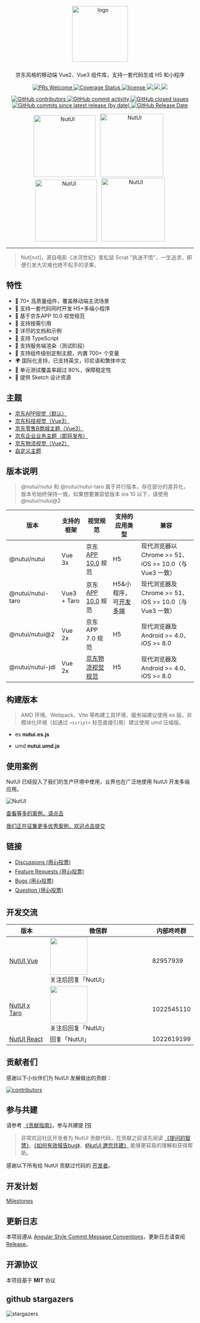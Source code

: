 
<p align="center">
    <img alt="logo" src="https://img11.360buyimg.com/imagetools/jfs/t1/211965/25/7152/22022/61b16785E433119bb/aa41d7a9f7e823f3.png" width="150" style="margin-bottom: 10px;">
</p>

<p align="center">京东风格的移动端 Vue2、Vue3 组件库，支持一套代码生成 H5 和小程序</p>

<p align="center">
    <a href="http://makeapullrequest.com">
    <img src="https://img.shields.io/badge/PRs-welcome-brightgreen.svg?style=flat-square" alt="PRs Welcome">
  </a>
    <a href="https://github.com/jdf2e/nutui">
    <img src="https://coveralls.io/repos/github/jdf2e/nutui/badge.svg?branch=master" alt="Coverage Status" />
    </a>
    <a href="https://github.com/jdf2e/nutui">
    <img src="https://img.shields.io/npm/l/@nutui/nutui.svg" alt="license"/>
    </a>
    <a href="https://www.npmjs.com/package/@nutui/nutui">
    <img src="https://img.shields.io/npm/v/@nutui/nutui.svg?style=flat-square">
    </a>
    <a href="https://www.npmjs.com/package/@nutui/nutui">
    <img src="https://img.shields.io/npm/dt/@nutui/nutui.svg?style=flat-square">
    </a>
    <a href="https://travis-ci.org/jdf2e/nutui">
    <img src="https://img.shields.io/travis/jdf2e/nutui.svg?style=flat-square">
    </a>  

</p>
<p align="center">
    <a href="https://github.com/jdf2e/nutui">
    <img src="https://img.shields.io/github/contributors/jdf2e/nutui" alt="GitHub contributors">
    </a>  
    <a href="https://github.com/jdf2e/nutui">
    <img src="https://img.shields.io/github/commit-activity/w/jdf2e/nutui" alt="GitHub commit activity">
    </a>
    <a href="https://github.com/jdf2e/nutui">
    <img src="https://img.shields.io/github/issues-closed/jdf2e/nutui" alt="GitHub closed issues">
    </a>  
    <a href="https://github.com/jdf2e/nutui">
    <img src="https://img.shields.io/github/commits-since/jdf2e/nutui/latest/next" alt="GitHub commits since latest release (by date)">
    </a>
    <a href="https://github.com/jdf2e/nutui">
    <img src="https://img.shields.io/github/release-date/jdf2e/nutui" alt="GitHub Release Date">
  </a>
</p>

<p align="center">
   <img src="https://img12.360buyimg.com/imagetools/jfs/t1/162421/39/13392/9425/6052ea60E592310a9/264bdff23ef5fe95.png" width="166" alt="NutUI" />
  &nbsp;
   <img src="https://img10.360buyimg.com/imagetools/jfs/t1/132314/24/25697/64565/634dfdcfE5e6ed546/8c480f8e2e11f2f4.png" width="170" alt="NutUI">
  &nbsp;
  <img src="https://storage.360buyimg.com/jdc-article/gh_f2231eb941be_258.jpg" width="166" alt="NutUI">
  &nbsp;
   <img src="https://img12.360buyimg.com/imagetools/jfs/t1/205124/1/15643/30360/62aad730Ea5734bf9/703bb91a0b73282f.png" width="170" alt="NutUI">
</p>

---

> Nut[nʌt]，源自电影《冰河世纪》里松鼠 Scrat "执迷不悟"，一生追求，即便引发大灾难也绝不松手的坚果。

##  特性

* 🚀 70+ 高质量组件，覆盖移动端主流场景
* 💪 支持一套代码同时开发 H5+多端小程序
* 📖 基于京东APP 10.0 视觉规范
* 🍭 支持按需引用
* 📖 详尽的文档和示例
* 💪 支持 TypeScript
* 💪 支持服务端渲染（测试阶段）
* 🍭 支持组件级别定制主题，内置 700+ 个变量
* 🌍 国际化支持，已支持英文，印尼语和繁体中文
* 🍭 单元测试覆盖率超过 80%，保障稳定性
* 📖 提供 Sketch 设计资源

## 主题

* <a href="https://nutui.jd.com/#/zh-CN/component/button" target="_blank">京东APP视觉（默认）</a>
* <a href="https://nutui.jd.com/jdt/#/zh-CN/component/button" target="_blank">京东科技视觉（Vue3）</a>
* <a href="https://nutui.jd.com/?jdb#/zh-CN/component/button" target="_blank">京东零售B商城主题（Vue3）</a>
* <a href="https://nutui.jd.com/?jdb#/zh-CN/component/button" target="_blank">京东企业业务主题（即将发布）</a>
* <a href="https://nutui.jd.com/jdl/#/index" target="_blank">京东物流视觉（Vue2）</a>
* <a href="https://nutui.jd.com/theme/#/base" target="_blank">自定义主题</a>


## 版本说明

> @nutui/nutui 和 @nutui/nutui-taro 属于并行版本，存在部分的差异化，版本号始终保持一致。如果想要兼容低版本 ios 10 以下，请使用 @nutui/nutui@2

| 版本 | 支持的框架 | 视觉规范 | 支持的应用类型 | 兼容
| --- | --- | --- | --- | --- |
| @nutui/nutui  | Vue 3x | 京东 [APP 10.0](https://nutui.jd.com/#/resource) 规范 | H5 | 现代浏览器以 Chrome >= 51、iOS >= 10.0（与 Vue3 一致）
| @nutui/nutui-taro  | Vue3 + Taro | 京东 [APP 10.0](https://nutui.jd.com/#/resource) 规范 | H5&小程序，可[开发多端](https://nutui.jd.com/#/starttaro) | 现代浏览器及 Chrome >= 51、iOS >= 10.0（与 Vue3 一致）
| @nutui/nutui@2  | Vue 2x | 京东 APP 7.0 规范 | H5 | 现代浏览器及 Android >= 4.0、iOS >= 8.0
| @nutui/nutui-jdl  | Vue 2x | [京东物流视觉规范](https://nutui.jd.com/jdl/#/design) | H5 | 现代浏览器及 Android >= 4.0、iOS >= 8.0


## 构建版本

> AMD 环境、Webpack、Vite 等构建工具环境、服务端建议使用 es 版，非模块化环境（如通过 `<script>` 标签直接引用）建议使用 umd 压缩版。

* es **nutui.es.js**

* umd **nutui.umd.js**


## 使用案例

NutUI 已经投入了我们的生产环境中使用，业界也在广泛地使用 NutUI 开发多端应用。
<p>
<img src="http://storage.360buyimg.com/jdc-article/nutuiDemo/user-cases.jpg" alt="NutUI" />
</p>
<p><a href="https://nutui.jd.com/#/case">查看等多的案例，请点击</a></p>
<p><a href="https://get.jd.com/#/survey/index?id=4217247740034539">我们正在征集更多优秀案例，欢迎点击提交</a></p>

## 链接

<ul>
    <li>
        <a href="https://github.com/jdf2e/nutui/discussions">
            Discussions  (用👍投票)
        </a>
    </li>
    <li>
        <a href="https://github.com/jdf2e/nutui/issues?q=is%3Aissue+is%3Aopen+label%3A%22help+wanted%22">
            Feature Requests (用👍投票)
        </a>
    </li>
     <li>
        <a href="https://github.com/jdf2e/nutui/labels/bug%203.0">
            Bugs (用👍投票)
        </a>
    </li>
     <li>
        <a href="https://github.com/jdf2e/nutui/issues?q=is%3Aissue+is%3Aopen+label%3Aquestion">
            Question  (用👍投票)
        </a>
    </li>
</ul>

## 开发交流

| 版本 | 微信群 |内部咚咚群 |
| --- | --- |--- |
| [NutUI Vue](https://github.com/jdf2e/nutui/issues) | <img src="https://nutui.jd.com/3x/3.1.17/vx-codeys.png" width="100" /> 关注后回复「NutUI」 | 82957939
| [NutUI x Taro](https://github.com/jdf2e/nutui/issues) | <img src="https://camo.githubusercontent.com/db4276b4ee4b443158195e943e9e678cb4d2afb7580f70d4d817ef0a90413aec/687474703a2f2f73746f726167652e333630627579696d672e636f6d2f7461726f2d6a642d636f6d2f7374617469632f636f6e746163745f7461726f5f6e757475695f71722e706e67" width="100" /> 关注后回复「NutUI」 | 1022545110 |
| [NutUI React](https://github.com/jdf2e/nutui-react/issues) | 回复「NutUI」 | 1022619199


## 贡献者们

感谢以下小伙伴们为 NutUI 发展做出的贡献：

<a href="https://github.com/jdf2e/nutui/graphs/contributors">
  <img src="https://opencollective.com/nutui/contributors.svg?width=890&button=false" alt="contributors">
</a>

## 参与共建

请参考 [《贡献指南》](https://nutui.jd.com/#/zh-CN/guide/contributing)，参与共建提 [PR](https://github.com/jdf2e/nutui/pulls)

> 非常欢迎社区开发者为 NutUI 贡献代码，在贡献之前请先阅读 [《提问的智慧》](https://github.com/ryanhanwu/How-To-Ask-Questions-The-Smart-Way/blob/main/README-zh_CN.md)，[《如何有效报告bug》](https://www.chiark.greenend.org.uk/~sgtatham/bugs-cn.html)，[《NutUI 邀您共建》](https://jelly.jd.com/article/6320528b92d94a0068685525) 能够更容易的理解和获得帮助。

感谢以下所有给 NutUI 贡献过代码的 [开发者](https://github.com/jdf2e/nutui/graphs/contributors)。

## 开发计划

[Milestones](https://github.com/jdf2e/nutui/projects)

## 更新日志

本项目遵从 [Angular Style Commit Message Conventions](https://gist.github.com/stephenparish/9941e89d80e2bc58a153)，更新日志请查阅 [Release](https://github.com/jdf2e/nutui/releases)。

## 开源协议

本项目基于 **MIT** 协议


## github stargazers 

![stargazers](https://starchart.cc/jdf2e/nutui.svg)

